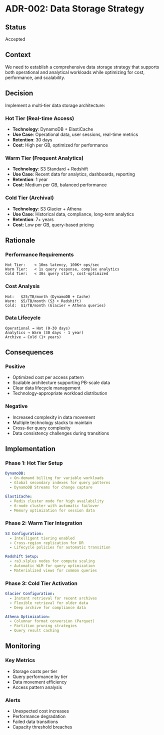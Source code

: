 # ADR-002: Data Storage Strategy

## Status
Accepted

## Context
We need to establish a comprehensive data storage strategy that supports both operational and analytical workloads while optimizing for cost, performance, and scalability.

## Decision
Implement a multi-tier data storage architecture:

### Hot Tier (Real-time Access)
- **Technology**: DynamoDB + ElastiCache
- **Use Case**: Operational data, user sessions, real-time metrics
- **Retention**: 30 days
- **Cost**: High per GB, optimized for performance

### Warm Tier (Frequent Analytics)
- **Technology**: S3 Standard + Redshift
- **Use Case**: Recent data for analytics, dashboards, reporting
- **Retention**: 1 year
- **Cost**: Medium per GB, balanced performance

### Cold Tier (Archival)
- **Technology**: S3 Glacier + Athena
- **Use Case**: Historical data, compliance, long-term analytics
- **Retention**: 7+ years
- **Cost**: Low per GB, query-based pricing

## Rationale

### Performance Requirements
```
Hot Tier:    < 10ms latency, 100K+ ops/sec
Warm Tier:   < 1s query response, complex analytics
Cold Tier:   < 30s query start, cost-optimized
```

### Cost Analysis
```
Hot:   $25/TB/month (DynamoDB + Cache)
Warm:  $5/TB/month (S3 + Redshift)
Cold:  $1/TB/month (Glacier + Athena queries)
```

### Data Lifecycle
```
Operational → Hot (0-30 days)
Analytics → Warm (30 days - 1 year)  
Archive → Cold (1+ years)
```

## Consequences

### Positive
- Optimized cost per access pattern
- Scalable architecture supporting PB-scale data
- Clear data lifecycle management
- Technology-appropriate workload distribution

### Negative
- Increased complexity in data movement
- Multiple technology stacks to maintain
- Cross-tier query complexity
- Data consistency challenges during transitions

## Implementation

### Phase 1: Hot Tier Setup
```yaml
DynamoDB:
  - On-demand billing for variable workloads
  - Global secondary indexes for query patterns
  - DynamoDB Streams for change capture

ElastiCache:
  - Redis cluster mode for high availability
  - 6-node cluster with automatic failover
  - Memory optimization for session data
```

### Phase 2: Warm Tier Integration
```yaml
S3 Configuration:
  - Intelligent tiering enabled
  - Cross-region replication for DR
  - Lifecycle policies for automatic transition

Redshift Setup:
  - ra3.xlplus nodes for compute scaling
  - Automatic WLM for query optimization
  - Materialized views for common queries
```

### Phase 3: Cold Tier Activation
```yaml
Glacier Configuration:
  - Instant retrieval for recent archives
  - Flexible retrieval for older data
  - Deep archive for compliance data

Athena Optimization:
  - Columnar format conversion (Parquet)
  - Partition pruning strategies
  - Query result caching
```

## Monitoring

### Key Metrics
- Storage costs per tier
- Query performance by tier
- Data movement efficiency
- Access pattern analysis

### Alerts
- Unexpected cost increases
- Performance degradation
- Failed data transitions
- Capacity threshold breaches

